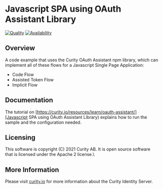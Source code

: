 # Javascript SPA using OAuth Assistant Library

[![Quality](https://img.shields.io/badge/quality-demo-red)](https://curity.io/resources/code-examples/status/)
[![Availability](https://img.shields.io/badge/availability-source-blue)](https://curity.io/resources/code-examples/status/)

## Overview

A code example that uses the Curity OAuth Assistant npm library, which can implement all of these flows for a Javascript Single Page Application:

- Code Flow
- Assisted Token Flow
- Implicit Flow

## Documentation

The tutorial on [https://curity.io/resources/learn/oauth-assistant/](Javascript SPA using OAuth Assistant Library) explains how to run the sample and the configuration needed.

## Licensing

This software is copyright (C) 2021 Curity AB. It is open source software that is licensed under the Apache 2 license.\

## More Information

Please visit [curity.io](https://curity.io/resources) for more information about the Curity Identity Server.